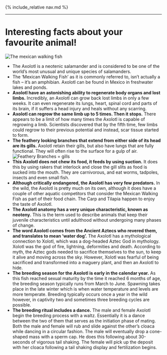 {% include_relative nav.md %}

---


# Interesting facts about your favourite animal!

![The mexican walking fish](https://i.redd.it/lfm43trpv5f41.jpg)

- The Axolotl is a neotenic salamander and is considered to be one of the world’s most unusual and unique species of salamanders.
- The ‘Mexican Walking Fish’ as it is commonly referred to, isn’t actually a fish – it’s an amphibian. Axolotl can be found in Mexico in freshwater lakes and ponds.
- **Axolotl have an astonishing ability to regenerate body organs and lost limbs.**
Incredibly, an Axolotl can grow back lost limbs in only a few weeks. It can even regenerate its lungs, heart, spinal cord and parts of its brain, if it suffers a head injury and heals without any scarring.
- **Axolotl can regrow the same limb up to 5 times. Then it stops.**
There appears to be a limit of how many times the Axolotl is capable of regrowing a limb. Scientists discovered that by the fifth time, few limbs could regrow to their previous potential and instead, scar tissue started to form.
- **The feathery looking branches that extend from either side of its head are its gills.** 
Axolotl retain their gills, but also have lungs that are fully functional. They will often rise to the surface for a gulp of air.
![Feathery Branches = gills](https://factanimal.com/wp-content/uploads/2018/09/mexican-walking-fish-facts.jpg)
- **This Axolotl does not chew its food, it feeds by using suction.**
It does this by using rakers that interlock and close the gill slits as food is sucked into the mouth. They are carnivorous, and eat worms, tadpoles, insects and even small fish.
- **Although critically endangered, the Axolotl has very few predators.**
In the wild, the Axolotl is pretty much on its own, although it does have a couple of other aquatic competitors that consider the Mexican Walking Fish as part of their food chain. The Carp and Tilapia happen to enjoy the taste of Axolotl.
- **The Axolotl anatomy has a very unique characteristic, known as neoteny.**
This is the term used to describe animals that keep their juvenile characteristics until adulthood without undergoing many phases of change.
- **The word Axolotl comes from the Ancient Aztecs who revered them, and translates to mean ‘water dog’.**
The Axolotl has a mythological connection to Xolotl, which was a dog-headed Aztec God in mythology. Xolotl was the god of fire, lightning, deformities and death. According to myth, the Aztec gods needed to sacrifice themselves to the sun, to keep it alive and moving across the sky. However, Xolotl was fearful of being sacrificed and transformed into a maguery plant, and then an Axolotl to hide.
- **The breeding season for the Axolotl is early in the calendar year.**
As this fish reached sexual maturity by the time it reached 6 months of age, the breeding season typically runs from March to June. Spawning takes place in the late winter which is when water temperature and levels are more temperate. Breeding typically occurs once a year in the wild however, in captivity two and sometimes three breeding cycles are possible.
- **The breeding ritual includes a dance.**
The male and female Axolotl begin the breeding process with a waltz. Essentially it is a dance between the two of them that serves as the initiation phase of mating. Both the male and female will rub and slide against the other’s cloaca while dancing in a circular fashion. The male will eventually drop a cone-shaped mass with a sperm cap. He does this following about 30-seconds of vigorous tail shaking. The female will pick up the deposit with her cloaca following a tail shaking display and fertilization begins.


